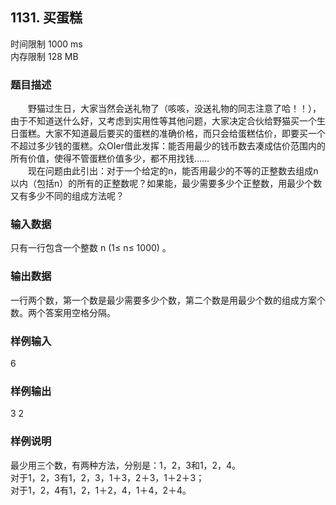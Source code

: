 ## 1131. 买蛋糕
时间限制 1000 ms   
内存限制 128 MB

### 题目描述
　　野猫过生日，大家当然会送礼物了（咳咳，没送礼物的同志注意了哈！！），由于不知道送什么好，又考虑到实用性等其他问题，大家决定合伙给野猫买一个生日蛋糕。大家不知道最后要买的蛋糕的准确价格，而只会给蛋糕估价，即要买一个不超过多少钱的蛋糕。众OIer借此发挥：能否用最少的钱币数去凑成估价范围内的所有价值，使得不管蛋糕价值多少，都不用找钱……   
　　现在问题由此引出：对于一个给定的n，能否用最少的不等的正整数去组成n以内（包括n）的所有的正整数呢？如果能，最少需要多少个正整数，用最少个数又有多少不同的组成方法呢？

### 输入数据
只有一行包含一个整数 n (1≤ n≤ 1000) 。

### 输出数据
一行两个数，第一个数是最少需要多少个数，第二个数是用最少个数的组成方案个数。两个答案用空格分隔。

### 样例输入
6

### 样例输出
3 2
### 样例说明
最少用三个数，有两种方法，分别是：1，2，3和1，2，4。   
对于1，2，3有1，2，3，1＋3，2＋3，1＋2＋3；   
对于1，2，4有1，2，1＋2，4，1＋4，2＋4。
